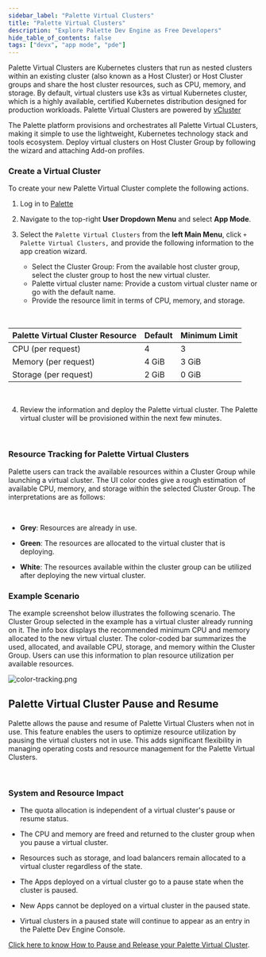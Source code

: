```yaml
---
sidebar_label: "Palette Virtual Clusters"
title: "Palette Virtual Clusters"
description: "Explore Palette Dev Engine as Free Developers"
hide_table_of_contents: false
tags: ["devx", "app mode", "pde"]
---
```


Palette Virtual Clusters are Kubernetes clusters that run as nested clusters within an existing cluster (also known as a Host Cluster) or Host Cluster groups and share the host cluster resources, such as CPU, memory, and storage. By default, virtual clusters use k3s as virtual Kubernetes cluster, which is a highly available, certified Kubernetes distribution designed for production workloads. Palette Virtual Clusters are powered by [vCluster](https://www.vcluster.com/)

The Palette platform provisions and orchestrates all Palette Virtual CLusters, making it simple to use the lightweight, Kubernetes technology stack and tools ecosystem. Deploy virtual clusters on Host Cluster Group by following the wizard and attaching Add-on profiles.

### Create a Virtual Cluster

To create your new Palette Virtual Cluster complete the following actions.


1. Log in to [Palette](https://console.spectrocloud.com)

2. Navigate to the top-right **User Dropdown Menu** and select **App Mode**.

3. Select the `Palette Virtual Clusters` from the **left Main Menu**, click `+ Palette Virtual Clusters,` and provide the following information to the app creation wizard.
   * Select the Cluster Group: From the available host cluster group, select the cluster group to host the new virtual cluster.
   * Palette virtual cluster name: Provide a custom virtual cluster name or go with the default name.
   * Provide the resource limit in terms of CPU, memory, and storage.

 <br />

 |Palette Virtual Cluster Resource | Default      | Minimum Limit |
 |------------------------------|-------------------|-----------------|
 | CPU (per request)            | 4                 | 3               |
 | Memory (per request)         | 4 GiB             | 3 GiB           |
 | Storage (per request)        | 2 GiB            | 0 GiB           |

<br />


4. Review the information and deploy the Palette virtual cluster. The Palette virtual cluster will be provisioned within the next few minutes.

<br />

### Resource Tracking for Palette Virtual Clusters

Palette users can track the available resources within a Cluster Group while launching a virtual cluster. The UI color codes give a rough estimation of available CPU, memory, and storage within the selected Cluster Group. The interpretations are as follows:

<br />

* **Grey**: Resources are already in use.


* **Green**: The resources are allocated to the virtual cluster that is deploying.


* **White**: The resources available within the cluster group can be utilized after deploying the new virtual cluster.


### Example Scenario

The example screenshot below illustrates the following scenario. The Cluster Group selected in the example has a virtual cluster already running on it. The info box displays the recommended minimum CPU and memory allocated to the new virtual cluster. The color-coded bar summarizes the used, allocated, and available CPU, storage, and memory within the Cluster Group. Users can use this information to plan resource utilization per available resources.

![color-tracking.png](/color-tracking.png)


## Palette Virtual Cluster Pause and Resume

Palette allows the pause and resume of Palette Virtual Clusters when not in use. This feature enables the users to optimize resource utilization by pausing the virtual clusters not in use. This adds significant flexibility in managing operating costs and resource management for the Palette Virtual Clusters.

<br />

### System and Resource Impact

* The quota allocation is independent of a virtual cluster's pause or resume status.


* The CPU and memory are freed and returned to the cluster group when you pause a virtual cluster.


* Resources such as storage, and load balancers remain allocated to a virtual cluster regardless of the state.


* The Apps deployed on a virtual cluster go to a pause state when the cluster is paused.


* New Apps cannot be deployed on a virtual cluster in the paused state.


* Virtual clusters in a paused state will continue to appear as an entry in the Palette Dev Engine Console.


[Click here to know How to Pause and Release your Palette Virtual Cluster](pause-restore-virtual-clusters.md).

